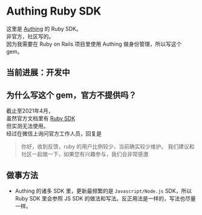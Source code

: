 # Authing Ruby SDK
这里是 [Authing](https://www.authing.cn/) 的 Ruby SDK。    
非官方，社区写的。     
因为我需要在 Ruby on Rails 项目里使用 Authing 做身份管理，所以写这个 gem。

## 当前进展：开发中

## 为什么写这个 gem，官方不提供吗？
截止至2021年4月，   
虽然官方文档里有 [Ruby SDK](https://docs.authing.cn/v2/reference/sdk-for-ruby.html)  
但实测无法使用。  
经过在微信上询问官方工作人员，回复是

> 你好，收到反馈，ruby 的用户比例较少，当前确实较少维护。
我们建议和社区一起做一下，如果您有兴趣参与，我们会非常感激

## 做事方法
* Authing 的诸多 SDK 里，更新最频繁的是 `Javascript/Node.js` SDK，所以 Ruby SDK 里会参照 JS SDK 的做法和写法。反正用法是一样的，写法也尽量一样。
